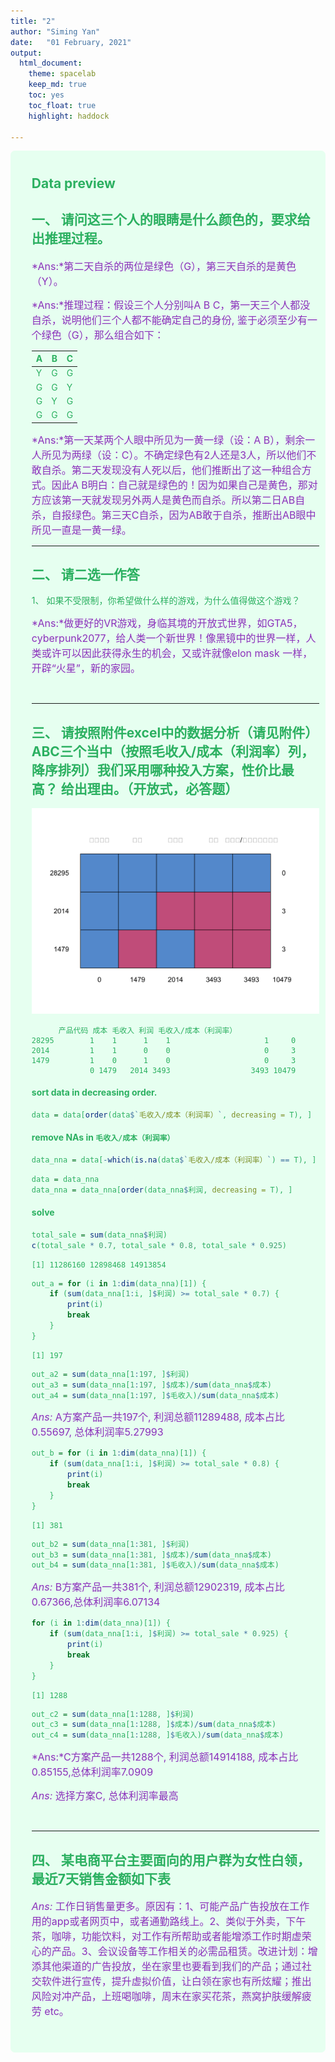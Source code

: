 ```yaml
---
title: "2"
author: "Siming Yan"
date:   "01 February, 2021"
output:
  html_document:
    theme: spacelab
    keep_md: true
    toc: yes
    toc_float: true
    highlight: haddock
    
---
```


<html>
<style> 
div.bgm { background-color:#e6fff0; border-radius: 7px; padding: 10px;} 
.ans {
  color: purple;
  font-weight: bold;
}
#main { 
    color: #2cb061; 
}
</style>

<div class = "bgm">

<ul id="main">





## Data preview


## 一、	请问这三个人的眼睛是什么颜色的，要求给出推理过程。


<span style="font-size:16px;color:#8B30BB;">*Ans:*第二天自杀的两位是绿色（G），第三天自杀的是黄色（Y）。</span>

<span style="font-size:16px;color:#8B30BB;">*Ans:*推理过程：假设三个人分别叫A B C，第一天三个人都没自杀，说明他们三个人都不能确定自己的身份, 鉴于必须至少有一个绿色（G），那么组合如下：</span>

| A | B | C |
| - | - | - |
| Y | G | G |
| G | G | Y |
| G | Y | G |
| G | G | G |

<span style="font-size:16px;color:#8B30BB;">*Ans:*第一天某两个人眼中所见为一黄一绿（设：A B），剩余一人所见为两绿（设：C）。不确定绿色有2人还是3人，所以他们不敢自杀。第二天发现没有人死以后，他们推断出了这一种组合方式。因此A B明白：自己就是绿色的！因为如果自己是黄色，那对方应该第一天就发现另外两人是黄色而自杀。所以第二日AB自杀，自报绿色。第三天C自杀，因为AB敢于自杀，推断出AB眼中所见一直是一黄一绿。
<br />


---

## 二、	请二选一作答

1、	如果不受限制，你希望做什么样的游戏，为什么值得做这个游戏？ 

<span style="font-size:16px;color:#8B30BB;">*Ans:*做更好的VR游戏，身临其境的开放式世界，如GTA5，cyberpunk2077，给人类一个新世界！像黑镜中的世界一样，人类或许可以因此获得永生的机会，又或许就像elon mask 一样，开辟“火星”，新的家园。</span>

<br />

---

## 三、	请按照附件excel中的数据分析（请见附件）ABC三个当中（按照毛收入/成本（利润率）列，降序排列）我们采用哪种投入方案，性价比最高？ 给出理由。（开放式，必答题）

![](2_files/figure-html/unnamed-chunk-2-1.png)<!-- -->

```
      产品代码 成本 毛收入 利润 毛收入/成本（利润率）      
28295        1    1      1    1                     1     0
2014         1    1      0    0                     0     3
1479         1    0      1    0                     0     3
             0 1479   2014 3493                  3493 10479
```

#### sort data in decreasing order.


```r
data = data[order(data$`毛收入/成本（利润率）`, decreasing = T), ]
```

#### remove NAs in `毛收入/成本（利润率）`


```r
data_nna = data[-which(is.na(data$`毛收入/成本（利润率）`) == T), ]
```


```r
data = data_nna
data_nna = data_nna[order(data_nna$利润, decreasing = T), ]
```
#### solve


```r
total_sale = sum(data_nna$利润)
c(total_sale * 0.7, total_sale * 0.8, total_sale * 0.925)
```

```
[1] 11286160 12898468 14913854
```

```r
out_a = for (i in 1:dim(data_nna)[1]) {
    if (sum(data_nna[1:i, ]$利润) >= total_sale * 0.7) {
        print(i)
        break
    }
}
```

```
[1] 197
```


```r
out_a2 = sum(data_nna[1:197, ]$利润)
out_a3 = sum(data_nna[1:197, ]$成本)/sum(data_nna$成本)
out_a4 = sum(data_nna[1:197, ]$毛收入)/sum(data_nna$成本)
```


<span style="font-size:16px;color:#8B30BB;">*Ans:* A方案产品一共197个, 利润总额11289488, 成本占比0.55697, 总体利润率5.27993</span>



```r
out_b = for (i in 1:dim(data_nna)[1]) {
    if (sum(data_nna[1:i, ]$利润) >= total_sale * 0.8) {
        print(i)
        break
    }
}
```

```
[1] 381
```


```r
out_b2 = sum(data_nna[1:381, ]$利润)
out_b3 = sum(data_nna[1:381, ]$成本)/sum(data_nna$成本)
out_b4 = sum(data_nna[1:381, ]$毛收入)/sum(data_nna$成本)
```


<span style="font-size:16px;color:#8B30BB;">*Ans:* B方案产品一共381个, 利润总额12902319, 成本占比0.67366,总体利润率6.07134</span>



```r
for (i in 1:dim(data_nna)[1]) {
    if (sum(data_nna[1:i, ]$利润) >= total_sale * 0.925) {
        print(i)
        break
    }
}
```

```
[1] 1288
```


```r
out_c2 = sum(data_nna[1:1288, ]$利润)
out_c3 = sum(data_nna[1:1288, ]$成本)/sum(data_nna$成本)
out_c4 = sum(data_nna[1:1288, ]$毛收入)/sum(data_nna$成本)
```

<span style="font-size:16px;color:#8B30BB;">*Ans:*C方案产品一共1288个, 利润总额14914188, 成本占比0.85155,总体利润率7.0909</span>

<span style="font-size:16px;color:#8B30BB;">*Ans:* 选择方案C, 总体利润率最高</span>

<br />

---

## 四、	某电商平台主要面向的用户群为女性白领，最近7天销售金额如下表

<span style="font-size:16px;color:#8B30BB;">*Ans:* 工作日销售量更多。原因有：1、可能产品广告投放在工作用的app或者网页中，或者通勤路线上。2、类似于外卖，下午茶，咖啡，功能饮料，对工作有所帮助或者能增添工作时期虚荣心的产品。3、会议设备等工作相关的必需品租赁。改进计划：增添其他渠道的广告投放，坐在家里也要看到我们的产品；通过社交软件进行宣传，提升虚拟价值，让白领在家也有所炫耀；推出风险对冲产品，上班喝咖啡，周末在家买花茶，燕窝护肤缓解疲劳 etc。</span>

<br />
